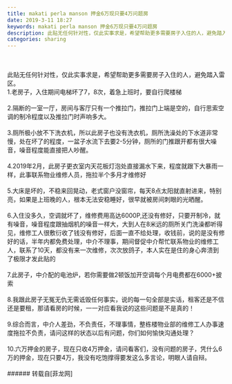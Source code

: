 ```yaml
---
title: makati perla manson 押金6万现只要4万问题房
date: 2019-3-11 18:27
keywords: makati perla manson 押金6万现只要4万问题房
description: 此贴无任何针对性，仅此实事求是，希望帮助更多需要房子入住的人，避免踏入雷区。1.老房子，入住期间电梯坏了7，8次，着急上班时，要自行爬楼梯2.隔断的一室一厅，房间与客厅只有一个推拉门，推拉门上端是空的，自行思索空调的制冷程度以及推拉门时声响多大。3.厕所极小放不下洗衣机，所以此房子也没有洗衣机，厕所洗澡处的下水道非常慢，处在坏了的程度，一盆子水流下去要2-5分钟，厕所的门推跟开都有很大噪音，噪音程度能直接把人吵醒。4.2019年2月，此房子更衣室内天花板灯泡处直接漏水下来，程度就跟下大暴雨一样，此事联系物业维修人员，拖拉半个多月才维修好5.大床是坏的，不稳来回晃动，老式窗户没窗帘，每天8点太阳就直射进来，特别亮，如果是上班晚的人，根本无法安稳睡好，很早就被房间刺眼的光晒醒。6.入住没多久，空调就坏了，维修费用高达6000P,还没有修好，只要开制冷，就有噪音，噪音程度跟抽烟机的噪音一样大，大到人在8米远的厕所关门洗澡都听得见，维修工人很敷衍收了钱没有修好，后面一直不给处理，收钱前，说的是没有修好的话，半年内都免费处理，中介不理事，期间督促中介帮忙联系物业的维修工人，联系了10天，都没有来一次维修，次次放鸽子，本人实在是住的身心奔溃到了极限才发此贴的7.此房子，中介配的电池炉，若你需要做2顿饭加开空调每个月电费都在6000+披索8.我跟此房子无冤无仇无需诋毁任何事实，说的每一句全部是实话，租客还是不信还是要租，那请看房的时候，一一对应看我说的这些问题是不是真的！9.综合而言，中介人差劲，不负责任，不理事情，整栋楼物业部的维修工人办事速度拖拉不负责，请问这样的状态以后有问题，你们如何愉快沟通处理？10.六万押金的房子，现在只收4万押金，请问看客们，没有问题的房子，凭什么6万的押金，现在只要4万，我没有吃饱撑得要发这么多言论，明眼人请自辩。
categories: sharing
---
```

<td class="t_f" id="postmessage_3204479">

<br/>
<br/>
此贴无任何针对性，仅此实事求是，希望帮助更多需要房子入住的人，避免踏入雷区。<br/>
1.老房子，入住期间电梯坏了7，8次，着急上班时，要自行爬楼梯<br/>
<br/>
2.隔断的一室一厅，房间与客厅只有一个推拉门，推拉门上端是空的，自行思索空调的制冷程度以及推拉门时声响多大。<br/>
<br/>
3.厕所极小放不下洗衣机，所以此房子也没有洗衣机，厕所洗澡处的下水道非常慢，处在坏了的程度，一盆子水流下去要2-5分钟，厕所的门推跟开都有很大噪音，噪音程度能直接把人吵醒。<br/>
<br/>
4.2019年2月，此房子更衣室内天花板灯泡处直接漏水下来，程度就跟下大暴雨一样，此事联系物业维修人员，拖拉半个多月才维修好<br/>
<br/>
5.大床是坏的，不稳来回晃动，老式窗户没窗帘，每天8点太阳就直射进来，特别亮，如果是上班晚的人，根本无法安稳睡好，很早就被房间刺眼的光晒醒。<br/>
<br/>
6.入住没多久，空调就坏了，维修费用高达6000P,还没有修好，只要开制冷，就有噪音，噪音程度跟抽烟机的噪音一样大，大到人在8米远的厕所关门洗澡都听得见，维修工人很敷衍收了钱没有修好，后面一直不给处理，收钱前，说的是没有修好的话，半年内都免费处理，中介不理事，期间督促中介帮忙联系物业的维修工人，联系了10天，都没有来一次维修，次次放鸽子，本人实在是住的身心奔溃到了极限才发此贴的<br/>
<br/>
7.此房子，中介配的电池炉，若你需要做2顿饭加开空调每个月电费都在6000+披索<br/>
<br/>
8.我跟此房子无冤无仇无需诋毁任何事实，说的每一句全部是实话，租客还是不信还是要租，那请看房的时候，一一对应看我说的这些问题是不是真的！<br/>
<br/>
9.综合而言，中介人差劲，不负责任，不理事情，整栋楼物业部的维修工人办事速度拖拉不负责，请问这样的状态以后有问题，你们如何愉快沟通处理？<br/>
<br/>
10.六万押金的房子，现在只收4万押金，请问看客们，没有问题的房子，凭什么6万的押金，现在只要4万，我没有吃饱撑得要发这么多言论，明眼人请自辩。<br/>
<br/>
</td>
###### 转载自[菲龙网]